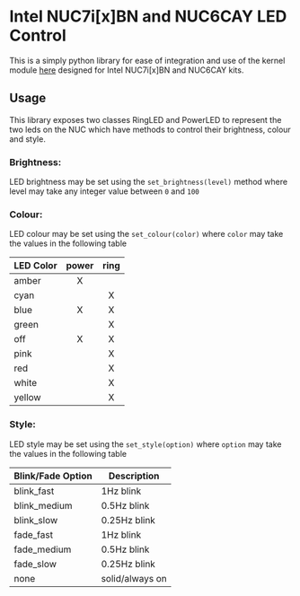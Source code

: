 # Intel NUC7i[x]BN and NUC6CAY LED Control

This is a simply python library for ease of integration and use of the kernel module [here](https://gitlab.com/Solije/intel_nuc_led) designed for Intel NUC7i[x]BN and NUC6CAY kits.

## Usage

This library exposes two classes RingLED and PowerLED to represent the two leds on the NUC which have methods to control their brightness, colour and style.

### Brightness:

LED brightness may be set using the `set_brightness(level)` method where level may take any integer value between `0` and `100`

### Colour:

LED colour may be set using the `set_colour(color)` where `color` may take the values in the following table

|LED Color|power|ring|
|---------|:---:|:--:|
|amber    |X    |    |
|cyan     |     |X   |
|blue     |X    |X   |
|green    |     |X   |
|off      |X    |X   |
|pink     |     |X   |
|red      |     |X   |
|white    |     |X   |
|yellow   |     |X   |
    

### Style:

LED style may be set using the `set_style(option)` where `option` may take the values in the following table


|Blink/Fade Option|Description    |
|-----------------|---------------|
|blink\_fast      |1Hz blink      |
|blink\_medium    |0.5Hz blink    |
|blink\_slow      |0.25Hz blink   |
|fade\_fast       |1Hz blink      |
|fade\_medium     |0.5Hz blink    |
|fade\_slow       |0.25Hz blink   |
|none             |solid/always on|
